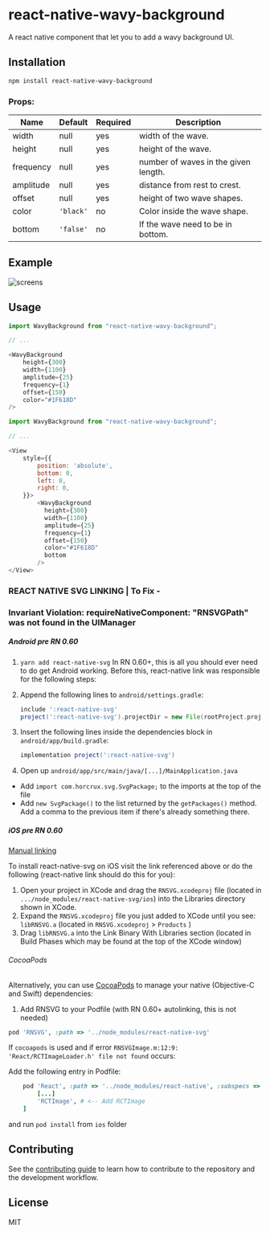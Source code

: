 # react-native-wavy-background

A react native component that let you to add a wavy background UI.

## Installation

```sh
npm install react-native-wavy-background
```

### Props:

| Name             | Default  | Required  | Description |
| ---------------- | -------- | -------- | -------------------------------------- |
| width | null | yes | width of the wave. |
| height | null | yes | height of the wave. |
| frequency | null | yes | number of waves in the given length. |
| amplitude | null | yes | distance from rest to crest. |
| offset | null | yes | height of two wave shapes. |
| color | `'black'` | no | Color inside the wave shape. |
| bottom | `'false'` | no | If the wave need to be in bottom. |


## Example

<div>
<img src="https://github.com/shevon14/react-native-wavy-background/blob/master/example/appScreens/example.png" alt="screens" />
</div>

## Usage

```js
import WavyBackground from "react-native-wavy-background";

// ...

<WavyBackground
    height={300}
    width={1100}
    amplitude={25}
    frequency={1}
    offset={150}
    color="#1F618D"
/>
```

```js
import WavyBackground from "react-native-wavy-background";

// ...

<View
    style={{
        position: 'absolute',
        bottom: 0,
        left: 0,
        right: 0,
    }}>
        <WavyBackground
          height={300}
          width={1100}
          amplitude={25}
          frequency={1}
          offset={150}
          color="#1F618D"
          bottom
        />
</View>
```

### REACT NATIVE SVG LINKING | To Fix -
### Invariant Violation: requireNativeComponent: "RNSVGPath" was not found in the UIManager

##### Android pre RN 0.60

1. `yarn add react-native-svg` In RN 0.60+, this is all you should ever need to do get Android working. Before this, react-native link was responsible for the following steps:

2. Append the following lines to `android/settings.gradle`:

   ```gradle
   include ':react-native-svg'
   project(':react-native-svg').projectDir = new File(rootProject.projectDir, '../node_modules/react-native-svg/android')
   ```

3. Insert the following lines inside the dependencies block in `android/app/build.gradle`:

   ```gradle
   implementation project(':react-native-svg')
   ```

4. Open up `android/app/src/main/java/[...]/MainApplication.java`

- Add `import com.horcrux.svg.SvgPackage;` to the imports at the top of the file
- Add `new SvgPackage()` to the list returned by the `getPackages()` method. Add a comma to the previous item if there's already something there.

##### iOS pre RN 0.60

[Manual linking](http://facebook.github.io/react-native/docs/linking-libraries-ios.html#manual-linking)

To install react-native-svg on iOS visit the link referenced above or do the following (react-native link should do this for you):

1. Open your project in XCode and drag the `RNSVG.xcodeproj` file (located in `.../node_modules/react-native-svg/ios`) into the Libraries directory shown in XCode.
2. Expand the `RNSVG.xcodeproj` file you just added to XCode until you see: `libRNSVG.a` (located in `RNSVG.xcodeproj` > `Products` )
3. Drag `libRNSVG.a` into the Link Binary With Libraries section (located in Build Phases which may be found at the top of the XCode window)

###### CocoaPods

Alternatively, you can use [CocoaPods](https://cocoapods.org/) to manage your native (Objective-C and Swift) dependencies:

1. Add RNSVG to your Podfile (with RN 0.60+ autolinking, this is not needed)

```ruby
pod 'RNSVG', :path => '../node_modules/react-native-svg'
```

If `cocoapods` is used and if error `RNSVGImage.m:12:9: 'React/RCTImageLoader.h' file not found` occurs:

Add the following entry in Podfile:

```ruby
    pod 'React', :path => '../node_modules/react-native', :subspecs => [
        [...]
        'RCTImage', # <-- Add RCTImage
    ]
```

and run `pod install` from `ios` folder

## Contributing

See the [contributing guide](CONTRIBUTING.md) to learn how to contribute to the repository and the development workflow.

## License

MIT
